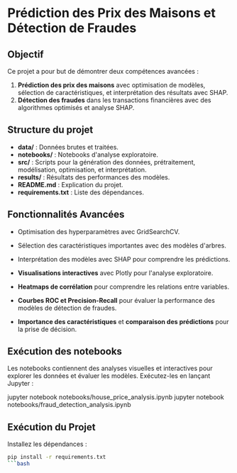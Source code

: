 # Prédiction des Prix des Maisons et Détection de Fraudes

## Objectif
Ce projet a pour but de démontrer deux compétences avancées :
1. **Prédiction des prix des maisons** avec optimisation de modèles, sélection de caractéristiques, et interprétation des résultats avec SHAP.
2. **Détection des fraudes** dans les transactions financières avec des algorithmes optimisés et analyse SHAP.

## Structure du projet
- **data/** : Données brutes et traitées.
- **notebooks/** : Notebooks d'analyse exploratoire.
- **src/** : Scripts pour la génération des données, prétraitement, modélisation, optimisation, et interprétation.
- **results/** : Résultats des performances des modèles.
- **README.md** : Explication du projet.
- **requirements.txt** : Liste des dépendances.

## Fonctionnalités Avancées
- Optimisation des hyperparamètres avec GridSearchCV.
- Sélection des caractéristiques importantes avec des modèles d'arbres.
- Interprétation des modèles avec SHAP pour comprendre les prédictions.

- **Visualisations interactives** avec Plotly pour l'analyse exploratoire.
- **Heatmaps de corrélation** pour comprendre les relations entre variables.
- **Courbes ROC et Precision-Recall** pour évaluer la performance des modèles de détection de fraudes.
- **Importance des caractéristiques** et **comparaison des prédictions** pour la prise de décision.

## Exécution des notebooks
Les notebooks contiennent des analyses visuelles et interactives pour explorer les données et évaluer les modèles. Exécutez-les en lançant Jupyter :


jupyter notebook notebooks/house_price_analysis.ipynb
jupyter notebook notebooks/fraud_detection_analysis.ipynb

## Exécution du Projet
Installez les dépendances :

```bash
pip install -r requirements.txt
```bash
